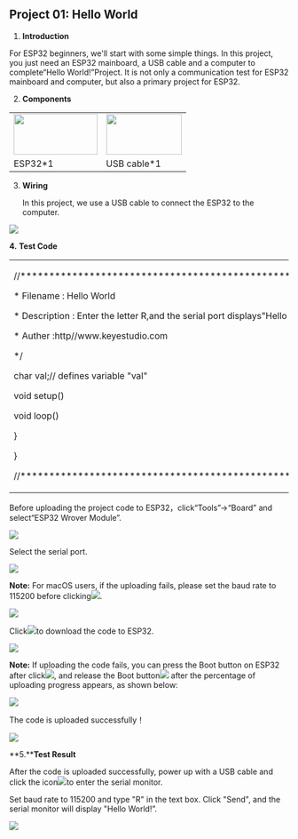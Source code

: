## Project 01: Hello World

1.  **Introduction**

For ESP32 beginners, we'll start with some simple things. In this
project, you just need an ESP32 mainboard, a USB cable and a computer to
complete“Hello World\!”Project. It is not only a communication test for
ESP32 mainboard and computer, but also a primary project for ESP32.

2.  **Components**

<table>
<tbody>
<tr class="odd">
<td><img src="https://raw.githubusercontent.com/keyestudio/KS5012-Keyestudio-ESP32-Learning-Kit-Basic-Edition-Arduino/master/media/56053f7126905c6def63919c661d5c0a.jpeg" style="width:1.56875in;height:0.76528in" /></td>
<td><img src="https://raw.githubusercontent.com/keyestudio/KS5012-Keyestudio-ESP32-Learning-Kit-Basic-Edition-Arduino/master/media/3bdcc62cfa661d2b860a76e28537e21e.png" style="width:1.41667in;height:0.76042in" /></td>
</tr>
<tr class="even">
<td>ESP32*1</td>
<td>USB cable*1</td>
</tr>
</tbody>
</table>

3.  **Wiring**
    
    In this project, we use a USB cable to connect the ESP32 to the
    computer.

![](/media/56053f7126905c6def63919c661d5c0a.jpeg)

**4.** **Test Code**

<table>
<tbody>
<tr class="odd">
<td><p>//********************************************************************/*</p>
<p>* Filename : Hello World</p>
<p>* Description : Enter the letter R,and the serial port displays"Hello World".</p>
<p>* Auther :http//www.keyestudio.com</p>
<p>*/</p>
<p>char val;// defines variable "val"</p>
<p>void setup()</p>
<p></p>
<p>void loop()</p>
<p></p>
<p>}</p>
<p>}</p>
<p>//********************************************************************</p></td>
</tr>
</tbody>
</table>

Before uploading the project code to ESP32，click“Tools”→“Board” and
select“ESP32 Wrover Module”.

![](/media/c4ddbe3e916fb23b9968cddd6af3ba7a.png)

Select the serial port.

![](/media/ab959184e9e1d0a641945dcf5b8fb945.png)

**Note:** For macOS users, if the uploading fails, please set the baud
rate to 115200 before clicking![](/media/b0d41283bf5ae66d2d5ab45db15331ba.png).

![](/media/46d9ad996b0e750e161cd41cb88ee014.png)

Click![](/media/b0d41283bf5ae66d2d5ab45db15331ba.png)to download the code to ESP32.

![](/media/efed61ebd601af52ee6e5cb66267ea91.png)

**Note:** If uploading the code fails, you can press the Boot button on
ESP32 after click![](/media/d09c4a31563f04a42d451e7bc1a5fb8a.png), and release the Boot
button![](/media/dc77bfcf5851c8f43aab6cbe7cec7920.png) after the percentage of uploading progress
appears, as shown below:

![](/media/157ee2e7687559d9812d24edec758150.png)

The code is uploaded successfully！

![](/media/a959a175c20a990a8e68a89825ba4673.png)

**5.****Test Result**

After the code is uploaded successfully, power up with a USB cable and
click the icon![](/media/2f6bca56f724e45a855335cb53ae9b4e.png)to enter the serial monitor.

Set baud rate to 115200 and type "R" in the text box. Click "Send", and
the serial monitor will display "Hello World\!”.

![](/media/41f9f3168413965361dd4fa3da54f0ce.png)
